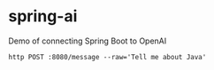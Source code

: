 # spring-ai
Demo of connecting Spring Boot to OpenAI

`http POST :8080/message --raw='Tell me about Java'`